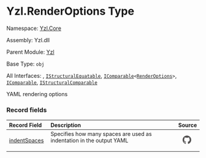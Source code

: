 # Yzl.RenderOptions Type

Namespace: [Yzl.Core](/reference/yzl-core)

Assembly: Yzl.dll

Parent Module: [Yzl](/reference/yzl-core-yzl)

Base Type: <code>obj</code>

All Interfaces: , <code><a href="https://docs.microsoft.com/dotnet/api/system.collections.istructuralequatable">IStructuralEquatable</a></code>, <code><span><a href="https://docs.microsoft.com/dotnet/api/system.icomparable-1">IComparable</a>&lt;<a href="/reference/yzl-core-yzl-renderoptions">RenderOptions</a>&gt;</span></code>, <code><a href="https://docs.microsoft.com/dotnet/api/system.icomparable">IComparable</a></code>, <code><a href="https://docs.microsoft.com/dotnet/api/system.collections.istructuralcomparable">IStructuralComparable</a></code>

YAML rendering options

### Record fields

Record Field | Description | Source
:--- | :--- | :---:
[indentSpaces](#indentSpaces)&nbsp; | Specifies how many spaces are used as indentation in the output YAML<br />&nbsp; | [![Link to source code](/content/img/github.png)](https://github.com/queil/yzl/tree/master/src/Yzl.fs#L107-107)&nbsp;



